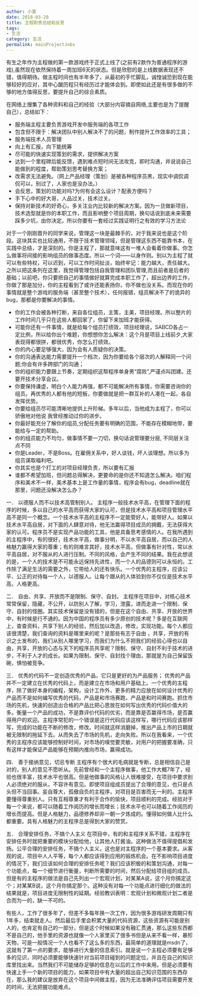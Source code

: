 ```yaml
---
author: 小莫
date: 2018-03-28
title: 主程职责总结和反思
tags:
- 生活
category: 生活
permalink: mainProjectJobs
---
```

有生之年作为主程做的第一款游戏终于正式上线了(之前有2款作为普通程序的游戏),虽然现在依然保持着一周加班6天的状态。但是欣慰的是上线数据表现还不错，值得期待。做主程时间也有半年多了，从最初的手忙脚乱，诚惶诚恐到现在能够较好的应对，其中心酸历程只有经历过才能体会到。即使如此还是有很多做的不够的地方值得反思，要提升自己的综合素质。
<!-- more -->

在网络上搜集了各种资料和自己的经验（大部分内容摘自网络,主要也是为了提醒自己），总结如下：    
- 服务端主程主要负责游戏开发中服务端的各项工作    
- 包含但不限于：解决团队中别人解决不了的问题，制作提升工作效率的工具；
- 服务端技术人员管理
- 向上有汇报，向下能统筹
- 尽可能的快速实现策划的需求，提供解决方案
- 达到一个里程碑后能反馈，遇到难点短时间无法攻克，即时沟通，并说说自己能做到的程度，帮助策划思考替换方案；
- 改需求无法避免。（网上产品经理（策划）是被各种程序员黑，现实中调侃调侃可以，别过了，人家也是没办法。）
- 会反思，策划的功能对吗?为何有会这么设计？配表方便吗？
- 手下心中的好大哥，人品过关，技术过关。
- 保持对新技术的好奇心，多关注业内比较新的解决方案。因为一旦做新项目，技术选型就是你的本职工作，而且影响整个项目周期，换句话说到底未来需要踩多少坑，由你决定。所以你要有一套经过实践证明行之有效的学习方法论


对于一个刚刚晋升的同学来说，管理这一块是最棘手的，对于我来说也是这个阶段。这块其实也比较通用，不限于技术管理领域，但是管理这东西不能靠书本，在实践中总结，才是深刻的。你是主程了，那就意味这有一堆人会看着你做事。你怎么做事将间接的影响组员的做事态度。所以一个词——以身作则。别以为主程了就可以有些特权，可以迟到，可以工作时间扯淡，始终牢记：能力越大，责任越大。之所以把这条列在这里，我觉得管理包括自我管理和团队管理,而且前者是后者的基础；以前吧，你只要把自己的事情做好就算完成本职工作了，超出边界的工作，你做了那是加分，你的主程看到了或许还能表扬你，你不做也没关系。而现在你的事情就是整个游戏的服务端（甚至整个技术），任何报错，组员解决不了的诡异的bug，那都是你要解决的事情。

- 你的工作会被各种打断，来自各位组员，主策，主美，项目经理。所以整片的工作时间几乎只在这些人都回家了，你留下来加班才能获得。
- 可能你还有一件事情，就是给每个组员打绩效，项目经理说，SABCD各占一定比例，所以给你出个难题，你想想你怎么解决：这个月是项目上线前夕,大家表现得都很拼，都很优秀，你怎么打绩效。
- 你的内心要足够强大，因为会有人质疑你的决策。
- 你的沟通表达能力需要提升一个档次，因为你要给各个层次的人解释同一个问题;你会有许多跨部门的沟通；
- 你的组织能力要跟上节奏，定期组织这帮程序单身男“腐败”,严谨点叫团建。还要开技术分享会议。
- 你要保持谦虚，明白个人能力再强，都不可能解决所有事情，你需要咨询你的组员。再优秀的人都有他的短板，你要做就是把一群互补的人凑在一起，各自发挥优势。
- 你要给组员尽可能清晰地提供上升阶梯。多年以后，当他成为主程了，你可以骄傲地对他说 我曾经推动过你的进步。
- 你最好能充分了解你的组员,分配任务要有明确的范围，不能存在模糊地带，要能给与一定的帮助。
- 你的组员能力不均匀，做事情不要一刀切，换句话说管理要分层, 不同层关注点不同
- 你是Leader，不是Boss。在雇佣关系中，好人谈钱，坏人谈理想。所以多为组员谋取福利吧。
- 你其实也是个打工的对项目经理负责，所以要有汇报
- 谁都不希望加班，但问题总得解决，更要命的是你还不知道怎么解决。咱们程序和美术不一样，美术基本上是工作量的事情，程序会有bug，deadline就在那里，问题还没解决怎么办？


一． 以德服人而不以技术高管制别人。 
主程序一般技术水平高，在管理下面的程序的时候，多以自己的水平高而获得大家的认可，但是技术水平高和项目管理水平高不是同一个概念。一个技术水平高的主程序不一定能管好人，能带好人。如果以技术水平高自居，对下面的人肆意对待，他无法赢得项目成员的拥戴，无法获得大家的认可。程序员不是实现产品功能的工具，他是具备思考感情的人。在我所遇到的主程序中，有的很好，技术水平高，做事分明，不以水平高自居，而以自己的人格魅力赢得大家的尊重；有的则难言其好，技术水平高，但做事有针对性，常以水平高自居，对不服从的人进行压制。不同的风格，会产生不同的结果。我在此想说的是，一个人的技术是不可能永远保持先进性，而一个人的品德则可以永恒的。工作除了满足生活的需要之外，它带给人的还有快乐。一个优秀的主程序，应该公平、公正的对待每一个人，以德服人。让每个跟从的人体验到你不仅仅是技术水平高，人格更高。

二． 自由、共享、开放而不是限制、保守、自封。 
主程序在项目中，对核心技术常常保留，隐藏，不公开，以防别人了解，学习，泄露，进而走进一个限制、保守、自封的怪圈。其实技术保留是没有错的，但是在这个自由、共享、开放的世界中，有时候是行不通的。因为中国的程序员有多少原创的技术呢？多是在互联网上，查查资料，共享下别人的经验，然后加以改造，修改，实现功能。每个人都应该很清楚，我们查询的资料是哪里来的呢？是那些有志于自由 ，共享，开放的有识之士发布的，我们从别人哪里学习，而我们为什么不把我们的经验心得也以自由，共享，开放的心态与天下的程序员共享呢？限制、保守、自封不利于技术的进步，不利于人才的成长。如果为限制、保守、自封找个理由，那就是为自己保留饭碗，惧怕被竞争。

三． 优秀的代码不一定创造优秀的产品，它只是更好的为产品服务；
优秀的产品并不一定建立在优秀的代码上，而是建立在市场和用户基础上。一个优秀的主程序，除了做好本身的编程，架构，设计工作外，更多的精力应放在如何设计优秀的产品而不是如何编写优秀的代码，产品是和市场赛跑，产品是和时间赛跑。抓住市场的先机，快速的创造出合格的产品比把心思放在如何写出优秀的代码价值大的多。衡量一个产品的成功，不是靠评价代码的优劣，而是靠是否赢得市场，是否赢得用户的欢迎。主程序常犯的一个错误是这行代码应该这样写，哪行代码应该那样写，完成的功能在不断的修改，修改。时间就这样消磨掉，推出产品上市的日期就被无限制的拖延下去。从而失去了市场的先机，走向失败。所以在我看来，一个优秀的主程序应该能够控制好时间，对市场的嗅觉要灵敏，对用户的把握要准确，只有这样才能保证产品能够在预期内推向市场，赢得成功。

四． 善于接纳意见，切忌专断
主程序有个很大的毛病就是专断，总是相信自己是对的，别人的意见不愿听从。先前曾经和一个主程序做事，他工作大概7年了，经验也很丰富，技术水平也很高。但是他做事的风格让人很难接受，在项目中要求别人必须绝对的服从，不容许有意见。即使项目组成员提出了合理的意见，也只是点头但不当回事。妄自尊大，孤傲自负的主程序，对项目是百害而无一利的。主程序要懂得尊重别人。只有互相尊重才有利于合作的愉快，项目顺利的完成。经验对于每一个来说，都可以随着工作阅历的增长而增长；技术水平也可以随着工作阅历的增长而提高。但是人格魅力，品德修养却非一朝一夕炼成的。懂得如何做人比什么都重要。具有人格魅力的主程序总是得到大家的赞赏。

五． 合理安排任务，不搞个人主义
在项目中，有的和主程序关系不错，主程序在安排任务时就把重要的模块分配给他，让其他人打酱油。这种做法不值得提倡和发扬。公平合理的安排任务，不搞个人主义，这也是对主程序的一个基本要求。从客观的说，项目中人人平等，每个人都应该得到应用的锻炼机会。在不影响项目进度的情况下，我们应该如何合理的安排任务呢？我们应该积极的和策划沟通，对每一个功能点，每一个细节进行衡量，判断所需要的时间，然后分配给项目组的成员。但是有的主程序的做法是自己先列出一个宏观计划，对某某A说，这个月你搞定这个；对某某B说，这个月你搞定那个。这种没有对每一个功能点进行细化的做法的结果就是，项目进度无限制性的延期。经验教训表明：宏观计划和微观计划二者是合而为一的，缺一不可的。



有些人，工作了很多年了，但差不多每年换一次工作，因为很多游戏研发周期只有1年多，结束就走人。然后最后手里会积累大量的代码资源，这些资源有可能是别人的，也肯定有自己的一部分，但是这个时候如果没有融汇贯通，那么这些东西都不是自己的，他手里的资源也就像一个人家里买了很多书但是从来不看一样，暴殄天物，可是一般情况一个人也看不了这么多的东西，最简单的道理就是msdn了，这就有了第一点的要求，能够进行大量的信息索引。就是说一个主程必须要有足够多的见识，同时必须要能够快速针对当前项目碰到的问题定位，并且在自己的知识库里找出来。当然我们不可能储存足够的信息在以后的工作中来用。但是必须要有快速上手一个新的项目的能力，如果项目中有大量的超出自己知识范围的东西存在，那么我的建议是放弃在这个项目中间做主程，因为无法准确评估项目需要开发的时间，无法把握功能难点。
